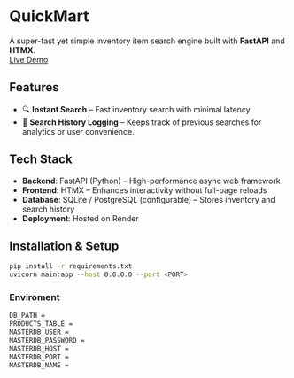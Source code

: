 # QuickMart
A super-fast yet simple inventory item search engine built with **FastAPI** and **HTMX**.  
[Live Demo](https://ikmimart.onrender.com/)  

## Features  
- 🔍 **Instant Search** – Fast inventory search with minimal latency.  
- 📜 **Search History Logging** – Keeps track of previous searches for analytics or user convenience.  

## Tech Stack  
- **Backend**: FastAPI (Python) – High-performance async web framework  
- **Frontend**: HTMX – Enhances interactivity without full-page reloads  
- **Database**: SQLite / PostgreSQL (configurable) – Stores inventory and search history  
- **Deployment**: Hosted on Render

## Installation & Setup  
```bash
pip install -r requirements.txt
uvicorn main:app --host 0.0.0.0 --port <PORT>
```


### Enviroment
```bash
DB_PATH = 
PRODUCTS_TABLE = 
MASTERDB_USER = 
MASTERDB_PASSWORD = 
MASTERDB_HOST = 
MASTERDB_PORT = 
MASTERDB_NAME = 
```